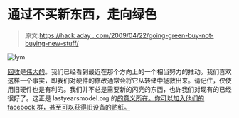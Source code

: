 # 通过不买新东西，走向绿色

> 原文:[https://hack aday . com/2009/04/22/going-green-buy-not-buying-new-stuff/](https://hackaday.com/2009/04/22/going-green-buy-not-buying-new-stuff/)

![lym](../Images/29b69954327425c9a8c7f87cb3b75a52.png "lym")

[回收](http://hackaday.com/2009/04/20/high-speed-book-scanner-from-trash/)是[伟大的](http://hackaday.com/2009/04/10/stepper-motor-controller-from-old-scanner/)。我们已经看到最近在那个方向上的一个相当努力的推动。我们喜欢这样一个事实，即我们对硬件的修改通常会将它从转储中拯救出来。请记住，仅使用旧硬件也是有利的。我们并不总是需要新的闪亮的东西，也许我们对现有的已经很好了。这正是 lastyearsmodel.org 的[的意义所在。你可以加入他们的 facebook 群，甚至可以获得旧设备的贴纸。](http://lastyearsmodel.org/)